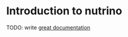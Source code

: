 # Introduction to nutrino

TODO: write [great documentation](http://jacobian.org/writing/what-to-write/)
